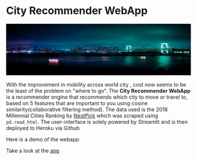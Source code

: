 # City Recommender WebApp

![image](https://github.com/anitaokoh/City-Recommender-Web-App/blob/master/Images/unsplash2.jpg)

With the improvement in mobility across world city , cost now seems to be the least of the problem on "where to go". 
The **City Recommender WebApp** is a recommender engine that recommends which city to move or travel to, based on 5 features that are important to you using cosine similarity(collaborative filtering method). The data used is the 2018 Millennial Cities Ranking by [NestPick](https://www.nestpick.com/millennial-city-ranking-2018/) which was scraped using `pd.read_html`. The user-interface is solely powered by Streamlit and is then deployed to Heroku via Github

Here is a demo of the webapp  

Take a look at the [app](https://cityrecommender.herokuapp.com/)
